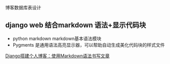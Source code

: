 博客数据库表设计

## django web 结合markdown 语法+显示代码块
- python markdown   markdown基本语法模块
- Pygments 是通用语法高亮显示器，可以帮助自动生成美化代码块的样式文件 

[Django搭建个人博客：使用Markdown语法书写文章](https://segmentfault.com/a/1190000016459780)